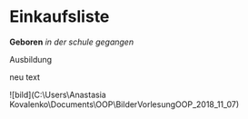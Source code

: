 # Einkaufsliste
**Geboren**
*in der schule gegangen*

Ausbildung

neu text


![bild](C:\Users\Anastasia Kovalenko\Documents\OOP\BilderVorlesungOOP_2018_11_07)